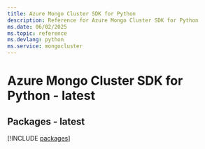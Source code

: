 ```yaml
---
title: Azure Mongo Cluster SDK for Python
description: Reference for Azure Mongo Cluster SDK for Python
ms.date: 06/02/2025
ms.topic: reference
ms.devlang: python
ms.service: mongocluster
---
```

# Azure Mongo Cluster SDK for Python - latest
## Packages - latest
[!INCLUDE [packages](mongo-cluster-index.md)]